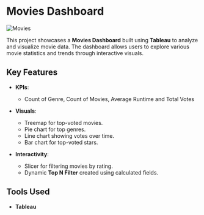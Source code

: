 # Movies Dashboard

![Movies](https://i.imgur.com/j5Yqt3Y.png)

This project showcases a **Movies Dashboard** built using **Tableau** to analyze and visualize movie data. The dashboard allows users to explore various movie statistics and trends through interactive visuals.

## Key Features

- **KPIs**:
  - Count of Genre, Count of Movies, Average Runtime and Total Votes

- **Visuals**:
  - Treemap for top-voted movies.
  - Pie chart for top genres.
  - Line chart showing votes over time.
  - Bar chart for top-voted stars.
  
- **Interactivity**:
  - Slicer for filtering movies by rating.
  - Dynamic **Top N Filter** created using calculated fields.

## Tools Used
- **Tableau**

